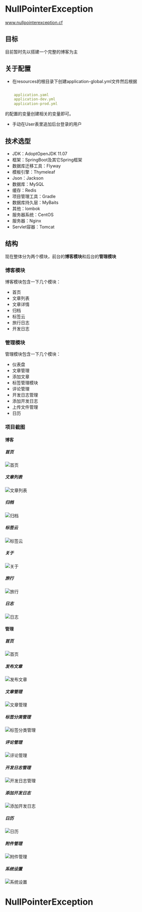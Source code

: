 # NullPointerException
www.nullpointerexception.cf

## 目标
目前暂时先以搭建一个完整的博客为主

## 关于配置
+ 在resources的根目录下创建application-global.yml文件然后根据
```yaml

    application.yaml 
    application-dev.yml 
    application-prod.yml

```
的配置的变量创建相关的变量即可。 

+ 手动在User表里追加后台登录的用户

## 技术选型
+ JDK：AdoptOpenJDK 11.07
+ 框架：SpringBoot及其它Spring框架
+ 数据库迁移工具：Flyway
+ 模板引擎：Thymeleaf
+ Json：Jackson
+ 数据库：MySQL
+ 缓存：Redis
+ 项目管理工具：Gradle
+ 数据库持久层：MyBaits
+ 其他：lombok
+ 服务器系统：CentOS
+ 服务器：Nginx
+ Servlet容器：Tomcat
## 结构

现在整体分为两个模块，前台的**博客模块**和后台的**管理模块**

### 博客模块
博客模块包含一下几个模块：
+ 首页
+ 文章列表
+ 文章详情
+ 归档
+ 标签云
+ 旅行日志
+ 开发日志

### 管理模块
管理模块包含一下几个模块：
+ 仪表盘
+ 文章管理
+ 添加文章
+ 标签管理模块
+ 评论管理
+ 开发日志管理
+ 添加开发日志
+ 上传文件管理
+ 日历

### 项目截图

#### 博客

##### 首页

![首页](/doc/img/blog/home.png)

##### 文章列表

![文章列表](/doc/img/blog/articles.png)

##### 归档

![归档](/doc/img/blog/archive.png)

##### 标签云

![标签云](/doc/img/blog/tag-cloud.png)

##### 关于

![关于](/doc/img/blog/about.png)

##### 旅行

![旅行](/doc/img/blog/travel.png)

##### 日志

![日志](/doc/img/blog/log.png)

#### 管理

##### 首页

![首页](/doc/img/admin/home.png)

##### 发布文章

![发布文章](/doc/img/admin/publish-article.png)

##### 文章管理

![文章管理](/doc/img/admin/article-manager.png)

##### 标签分类管理

![标签分类管理](/doc/img/admin/tag-category-manager.png)

##### 评论管理

![评论管理](/doc/img/admin/comment-manager.png)

##### 开发日志管理

![开发日志管理](/doc/img/admin/develop-log.png)

##### 添加开发日志

![添加开发日志](/doc/img/admin/add-develop-log.png)

##### 日历

![日历](/doc/img/admin/calendar.png)

##### 附件管理

![附件管理](/doc/img/admin/attach.png)

##### 系统设置

![系统设置](/doc/img/admin/setting.png)

# NullPointerException
